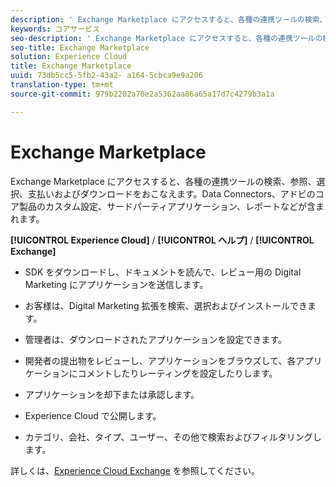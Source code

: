```yaml
---
description: ' Exchange Marketplace にアクセスすると、各種の連携ツールの検索、参照、選択、支払いおよびダウンロードをおこなえます。Data Connectors、アドビのコア製品のカスタム設定、サードパーティアプリケーション、レポートなどが含まれます。'
keywords: コアサービス
seo-description: ' Exchange Marketplace にアクセスすると、各種の連携ツールの検索、参照、選択、支払いおよびダウンロードをおこなえます。Data Connectors、アドビのコア製品のカスタム設定、サードパーティアプリケーション、レポートなどが含まれます。'
seo-title: Exchange Marketplace
solution: Experience Cloud
title: Exchange Marketplace
uuid: 73db5cc5-5fb2-43a2- a164-5cbca9e9a206
translation-type: tm+mt
source-git-commit: 979b2202a70e2a5362aa86a65a17d7c4279b3a1a

---
```



# Exchange Marketplace

 Exchange Marketplace にアクセスすると、各種の連携ツールの検索、参照、選択、支払いおよびダウンロードをおこなえます。Data Connectors、アドビのコア製品のカスタム設定、サードパーティアプリケーション、レポートなどが含まれます。

**[!UICONTROL Experience Cloud]** / **[!UICONTROL ヘルプ]** / **[!UICONTROL Exchange]**

<!-- <p>https://wiki.corp.adobe.com/display/marketingcloud/Marketing+Cloud+Exchange </p> 
<p>https://wiki.corp.adobe.com/display/marketingcloud/Marketplace+Implementation#MarketplaceImplementation-Anonymousvsauthenticatedexperience </p> -->

* SDK をダウンロードし、ドキュメントを読んで、レビュー用の Digital Marketing にアプリケーションを送信します。

* お客様は、Digital Marketing 拡張を検索、選択およびインストールできます。

* 管理者は、ダウンロードされたアプリケーションを設定できます。

* 開発者の提出物をレビューし、アプリケーションをブラウズして、各アプリケーションにコメントしたりレーティングを設定したりします。

* アプリケーションを却下または承認します。

* Experience Cloud で公開します。

* カテゴリ、会社、タイプ、ユーザー、その他で検索およびフィルタリングします。

詳しくは、[Experience Cloud Exchange](https://marketing.adobe.com/exchange) を参照してください。
